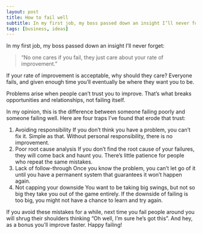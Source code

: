 ```yaml
---
layout: post
title: How to fail well
subtitle: In my first job, my boss passed down an insight I’ll never forget…
tags: [business, ideas]
---
```


In my first job, my boss passed down an insight I’ll never forget:

> “No one cares if you fail, they just care about your rate of improvement.”

If your rate of improvement is acceptable, why should they care? Everyone fails, and given enough time you’ll eventually be where they want you to be.

Problems arise when people can’t trust you to improve. That’s what breaks opportunities and relationships, not failing itself.

In my opinion, this is the difference between someone failing poorly and someone failing well.
Here are four traps I’ve found that erode that trust:

1. Avoiding responsibility
If you don’t think you have a problem, you can’t fix it. Simple as that. Without personal responsibility, there is no improvement.
2. Poor root cause analysis
If you don’t find the root cause of your failures, they will come back and haunt you. There’s little patience for people who repeat the same mistakes.
3. Lack of follow-through
Once you know the problem, you can’t let go of it until you have a permanent system that guarantees it won’t happen again.
4. Not capping your downside
You want to be taking big swings, but not so big they take you out of the game entirely. If the downside of failing is too big, you might not have a chance to learn and try again.

If you avoid these mistakes for a while, next time you fail people around you will shrug their shoulders thinking “Oh well, I’m sure he’s got this”.
And hey, as a bonus you’ll improve faster.
Happy failing!

